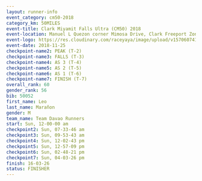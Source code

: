 ```yaml
---
layout: runner-info 
event_category: cm50-2018 
category_km: 50MILES 
event-title: Clark Miyamit Falls Ultra (CM50) 2018 
event-location: Manuel L Quezon corner Mimosa Drive, Clark Freeport Zone, Clark, Pampanga, Philippines 
event-logo: https://res.cloudinary.com/raceyaya/image/upload/v1570607412/logo/cm50_p8ydpq.jpg 
event-date: 2018-11-25 
checkpoint-name2: PEAK (T-2) 
checkpoint-name3: FALLS (T-3) 
checkpoint-name4: AS 3 (T-4) 
checkpoint-name5: AS 2 (T-5) 
checkpoint-name6: AS 1 (T-6) 
checkpoint-name7: FINISH (T-7) 
overall_rank: 60
gender_rank: 56
bib: 50052
first_name: Leo
last_name: Marañon
gender: M
team_name: Team Davao Runners
start: Sun, 12-00-00 am
checkpoint2: Sun, 07-33-46 am
checkpoint3: Sun, 09-53-43 am
checkpoint4: Sun, 12-02-43 pm
checkpoint5: Sun, 12-57-09 pm
checkpoint6: Sun, 02-48-21 pm
checkpoint7: Sun, 04-03-26 pm
finish: 16-03-26
status: FINISHER
---
```


